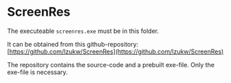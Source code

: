 # ScreenRes

The executeable `screenres.exe` must be in this folder.

It can be obtained from this github-repository:
[https://github.com/lzukw/ScreenRes](https://github.com/lzukw/ScreenRes)

The repository contains the source-code and a prebuilt exe-file. Only the
exe-file is necessary.


